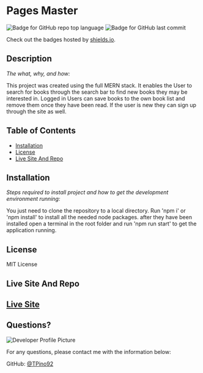 # Pages Master
  ![Badge for GitHub repo top language](https://img.shields.io/github/languages/top/Tpino92/Pages-Master?style=flat&logo=appveyor) ![Badge for GitHub last commit](https://img.shields.io/github/last-commit/Tpino92/Pages-Master?style=flat&logo=appveyor)
  
  Check out the badges hosted by [shields.io](https://shields.io/).
  
  
  ## Description 
  
  *The what, why, and how:* 
  
  This project was created using the full MERN stack. It enables the User to search for books through the search bar to find new books they may be interested in. Logged in Users can save books to the own book list and remove them once they have been read. If the user is new they can sign up through the site as well.
  ## Table of Contents
  * [Installation](#installation)
  * [License](#license)
  * [Live Site And  Repo](#live-site-and-repo)
  
  ## Installation
  
  *Steps required to install project and how to get the development environment running:*
  
  You just need to clone the repository to a local directory. Run 'npm i' or 'npm install' to install all the needed node packages. after they have been installed open a terminal in the root folder and run 'npm run start' to get the application running.
  
  ## License
  
  MIT License  
    
  ## Live Site And  Repo
  
  [Live Site](https://morning-peak-97802.herokuapp.com/)
  ---
  
  ## Questions?
  
  ![Developer Profile Picture](https://avatars1.githubusercontent.com/u/67513132?v=4) 
  
  For any questions, please contact me with the information below:
 
  GitHub: [@TPino92](https://api.github.com/users/TPino92)
  